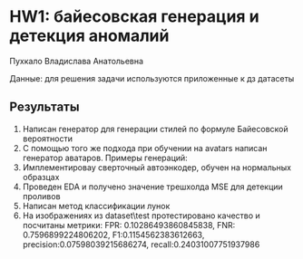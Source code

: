 # HW1: байесовская генерация и детекция аномалий
Пухкало Владислава Анатольевна

Данные: для решения задачи используются приложенные к дз датасеты

## Результаты

1) Написан генератор для генерации стилей по формуле Байесовской вероятности
2) С помощью того же подхода при обучении на avatars написан генератор аватаров. Примеры генераций:
3) Имплементироваy cверточный автоэнкодер, обучен на нормальных образцах
4) Проведен EDA и получено значение трешхолда MSE для детекции проливов
5) Написан метод классификации лунок
7) На изображениях из dataset\test протестировано качество и посчитаны метрики:
   FPR: 0.10286493860845838, FNR: 0.7596899224806202, F1:0.1154562383612663, precision:0.07598039215686274, recall:0.24031007751937986
